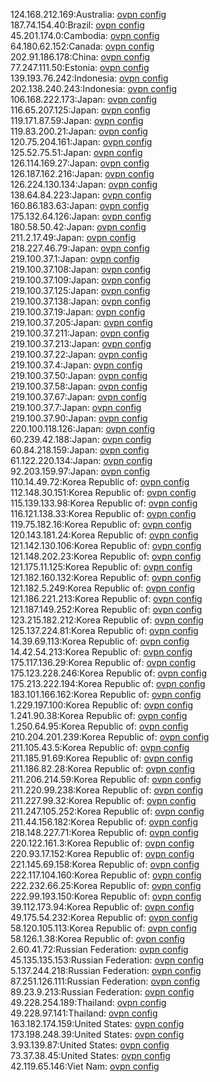 124.168.212.169:Australia: [ovpn config](vpn/124_168_212_169.ovpn)  
187.74.154.40:Brazil: [ovpn config](vpn/187_74_154_40.ovpn)  
45.201.174.0:Cambodia: [ovpn config](vpn/45_201_174_0.ovpn)  
64.180.62.152:Canada: [ovpn config](vpn/64_180_62_152.ovpn)  
202.91.186.178:China: [ovpn config](vpn/202_91_186_178.ovpn)  
77.247.111.50:Estonia: [ovpn config](vpn/77_247_111_50.ovpn)  
139.193.76.242:Indonesia: [ovpn config](vpn/139_193_76_242.ovpn)  
202.138.240.243:Indonesia: [ovpn config](vpn/202_138_240_243.ovpn)  
106.168.222.173:Japan: [ovpn config](vpn/106_168_222_173.ovpn)  
116.65.207.125:Japan: [ovpn config](vpn/116_65_207_125.ovpn)  
119.171.87.59:Japan: [ovpn config](vpn/119_171_87_59.ovpn)  
119.83.200.21:Japan: [ovpn config](vpn/119_83_200_21.ovpn)  
120.75.204.161:Japan: [ovpn config](vpn/120_75_204_161.ovpn)  
125.52.75.51:Japan: [ovpn config](vpn/125_52_75_51.ovpn)  
126.114.169.27:Japan: [ovpn config](vpn/126_114_169_27.ovpn)  
126.187.162.216:Japan: [ovpn config](vpn/126_187_162_216.ovpn)  
126.224.130.134:Japan: [ovpn config](vpn/126_224_130_134.ovpn)  
138.64.84.223:Japan: [ovpn config](vpn/138_64_84_223.ovpn)  
160.86.183.63:Japan: [ovpn config](vpn/160_86_183_63.ovpn)  
175.132.64.126:Japan: [ovpn config](vpn/175_132_64_126.ovpn)  
180.58.50.42:Japan: [ovpn config](vpn/180_58_50_42.ovpn)  
211.2.17.49:Japan: [ovpn config](vpn/211_2_17_49.ovpn)  
218.227.46.79:Japan: [ovpn config](vpn/218_227_46_79.ovpn)  
219.100.37.1:Japan: [ovpn config](vpn/219_100_37_1.ovpn)  
219.100.37.108:Japan: [ovpn config](vpn/219_100_37_108.ovpn)  
219.100.37.109:Japan: [ovpn config](vpn/219_100_37_109.ovpn)  
219.100.37.125:Japan: [ovpn config](vpn/219_100_37_125.ovpn)  
219.100.37.138:Japan: [ovpn config](vpn/219_100_37_138.ovpn)  
219.100.37.19:Japan: [ovpn config](vpn/219_100_37_19.ovpn)  
219.100.37.205:Japan: [ovpn config](vpn/219_100_37_205.ovpn)  
219.100.37.211:Japan: [ovpn config](vpn/219_100_37_211.ovpn)  
219.100.37.213:Japan: [ovpn config](vpn/219_100_37_213.ovpn)  
219.100.37.22:Japan: [ovpn config](vpn/219_100_37_22.ovpn)  
219.100.37.4:Japan: [ovpn config](vpn/219_100_37_4.ovpn)  
219.100.37.50:Japan: [ovpn config](vpn/219_100_37_50.ovpn)  
219.100.37.58:Japan: [ovpn config](vpn/219_100_37_58.ovpn)  
219.100.37.67:Japan: [ovpn config](vpn/219_100_37_67.ovpn)  
219.100.37.7:Japan: [ovpn config](vpn/219_100_37_7.ovpn)  
219.100.37.90:Japan: [ovpn config](vpn/219_100_37_90.ovpn)  
220.100.118.126:Japan: [ovpn config](vpn/220_100_118_126.ovpn)  
60.239.42.188:Japan: [ovpn config](vpn/60_239_42_188.ovpn)  
60.84.218.159:Japan: [ovpn config](vpn/60_84_218_159.ovpn)  
61.122.220.134:Japan: [ovpn config](vpn/61_122_220_134.ovpn)  
92.203.159.97:Japan: [ovpn config](vpn/92_203_159_97.ovpn)  
110.14.49.72:Korea Republic of: [ovpn config](vpn/110_14_49_72.ovpn)  
112.148.30.151:Korea Republic of: [ovpn config](vpn/112_148_30_151.ovpn)  
115.139.133.98:Korea Republic of: [ovpn config](vpn/115_139_133_98.ovpn)  
116.121.138.33:Korea Republic of: [ovpn config](vpn/116_121_138_33.ovpn)  
119.75.182.16:Korea Republic of: [ovpn config](vpn/119_75_182_16.ovpn)  
120.143.181.24:Korea Republic of: [ovpn config](vpn/120_143_181_24.ovpn)  
121.142.130.106:Korea Republic of: [ovpn config](vpn/121_142_130_106.ovpn)  
121.148.202.23:Korea Republic of: [ovpn config](vpn/121_148_202_23.ovpn)  
121.175.11.125:Korea Republic of: [ovpn config](vpn/121_175_11_125.ovpn)  
121.182.160.132:Korea Republic of: [ovpn config](vpn/121_182_160_132.ovpn)  
121.182.5.249:Korea Republic of: [ovpn config](vpn/121_182_5_249.ovpn)  
121.186.221.213:Korea Republic of: [ovpn config](vpn/121_186_221_213.ovpn)  
121.187.149.252:Korea Republic of: [ovpn config](vpn/121_187_149_252.ovpn)  
123.215.182.212:Korea Republic of: [ovpn config](vpn/123_215_182_212.ovpn)  
125.137.224.81:Korea Republic of: [ovpn config](vpn/125_137_224_81.ovpn)  
14.39.69.113:Korea Republic of: [ovpn config](vpn/14_39_69_113.ovpn)  
14.42.54.213:Korea Republic of: [ovpn config](vpn/14_42_54_213.ovpn)  
175.117.136.29:Korea Republic of: [ovpn config](vpn/175_117_136_29.ovpn)  
175.123.228.246:Korea Republic of: [ovpn config](vpn/175_123_228_246.ovpn)  
175.213.222.194:Korea Republic of: [ovpn config](vpn/175_213_222_194.ovpn)  
183.101.166.162:Korea Republic of: [ovpn config](vpn/183_101_166_162.ovpn)  
1.229.197.100:Korea Republic of: [ovpn config](vpn/1_229_197_100.ovpn)  
1.241.90.38:Korea Republic of: [ovpn config](vpn/1_241_90_38.ovpn)  
1.250.64.95:Korea Republic of: [ovpn config](vpn/1_250_64_95.ovpn)  
210.204.201.239:Korea Republic of: [ovpn config](vpn/210_204_201_239.ovpn)  
211.105.43.5:Korea Republic of: [ovpn config](vpn/211_105_43_5.ovpn)  
211.185.91.69:Korea Republic of: [ovpn config](vpn/211_185_91_69.ovpn)  
211.186.82.28:Korea Republic of: [ovpn config](vpn/211_186_82_28.ovpn)  
211.206.214.59:Korea Republic of: [ovpn config](vpn/211_206_214_59.ovpn)  
211.220.99.238:Korea Republic of: [ovpn config](vpn/211_220_99_238.ovpn)  
211.227.99.32:Korea Republic of: [ovpn config](vpn/211_227_99_32.ovpn)  
211.247.105.252:Korea Republic of: [ovpn config](vpn/211_247_105_252.ovpn)  
211.44.156.182:Korea Republic of: [ovpn config](vpn/211_44_156_182.ovpn)  
218.148.227.71:Korea Republic of: [ovpn config](vpn/218_148_227_71.ovpn)  
220.122.161.3:Korea Republic of: [ovpn config](vpn/220_122_161_3.ovpn)  
220.93.17.152:Korea Republic of: [ovpn config](vpn/220_93_17_152.ovpn)  
221.145.69.158:Korea Republic of: [ovpn config](vpn/221_145_69_158.ovpn)  
222.117.104.160:Korea Republic of: [ovpn config](vpn/222_117_104_160.ovpn)  
222.232.66.25:Korea Republic of: [ovpn config](vpn/222_232_66_25.ovpn)  
222.99.193.150:Korea Republic of: [ovpn config](vpn/222_99_193_150.ovpn)  
39.112.173.94:Korea Republic of: [ovpn config](vpn/39_112_173_94.ovpn)  
49.175.54.232:Korea Republic of: [ovpn config](vpn/49_175_54_232.ovpn)  
58.120.105.113:Korea Republic of: [ovpn config](vpn/58_120_105_113.ovpn)  
58.126.1.38:Korea Republic of: [ovpn config](vpn/58_126_1_38.ovpn)  
2.60.41.72:Russian Federation: [ovpn config](vpn/2_60_41_72.ovpn)  
45.135.135.153:Russian Federation: [ovpn config](vpn/45_135_135_153.ovpn)  
5.137.244.218:Russian Federation: [ovpn config](vpn/5_137_244_218.ovpn)  
87.251.126.111:Russian Federation: [ovpn config](vpn/87_251_126_111.ovpn)  
89.23.9.213:Russian Federation: [ovpn config](vpn/89_23_9_213.ovpn)  
49.228.254.189:Thailand: [ovpn config](vpn/49_228_254_189.ovpn)  
49.228.97.141:Thailand: [ovpn config](vpn/49_228_97_141.ovpn)  
163.182.174.159:United States: [ovpn config](vpn/163_182_174_159.ovpn)  
173.198.248.39:United States: [ovpn config](vpn/173_198_248_39.ovpn)  
3.93.139.87:United States: [ovpn config](vpn/3_93_139_87.ovpn)  
73.37.38.45:United States: [ovpn config](vpn/73_37_38_45.ovpn)  
42.119.65.146:Viet Nam: [ovpn config](vpn/42_119_65_146.ovpn)  
